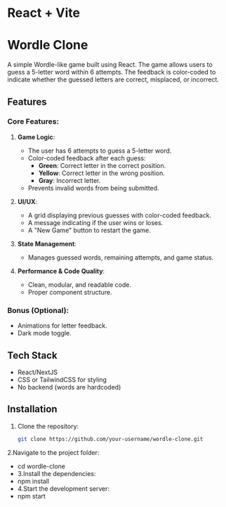 # React + Vite
# Wordle Clone

A simple Wordle-like game built using React. The game allows users to guess a 5-letter word within 6 attempts. The feedback is color-coded to indicate whether the guessed letters are correct, misplaced, or incorrect.

## Features

### Core Features:
1. **Game Logic**:
    - The user has 6 attempts to guess a 5-letter word.
    - Color-coded feedback after each guess:
        - **Green**: Correct letter in the correct position.
        - **Yellow**: Correct letter in the wrong position.
        - **Gray**: Incorrect letter.
    - Prevents invalid words from being submitted.

2. **UI/UX**:
    - A grid displaying previous guesses with color-coded feedback.
    - A message indicating if the user wins or loses.
    - A "New Game" button to restart the game.

3. **State Management**:
    - Manages guessed words, remaining attempts, and game status.

4. **Performance & Code Quality**:
    - Clean, modular, and readable code.
    - Proper component structure.

### Bonus (Optional):
- Animations for letter feedback.
- Dark mode toggle.

## Tech Stack
- React/NextJS
- CSS or TailwindCSS for styling
- No backend (words are hardcoded)

## Installation

1. Clone the repository:
   ```bash
   git clone https://github.com/your-username/wordle-clone.git
2.Navigate to the project folder:
- cd wordle-clone
- 3.Install the dependencies:
- npm install
- 4.Start the development server:
- npm start
